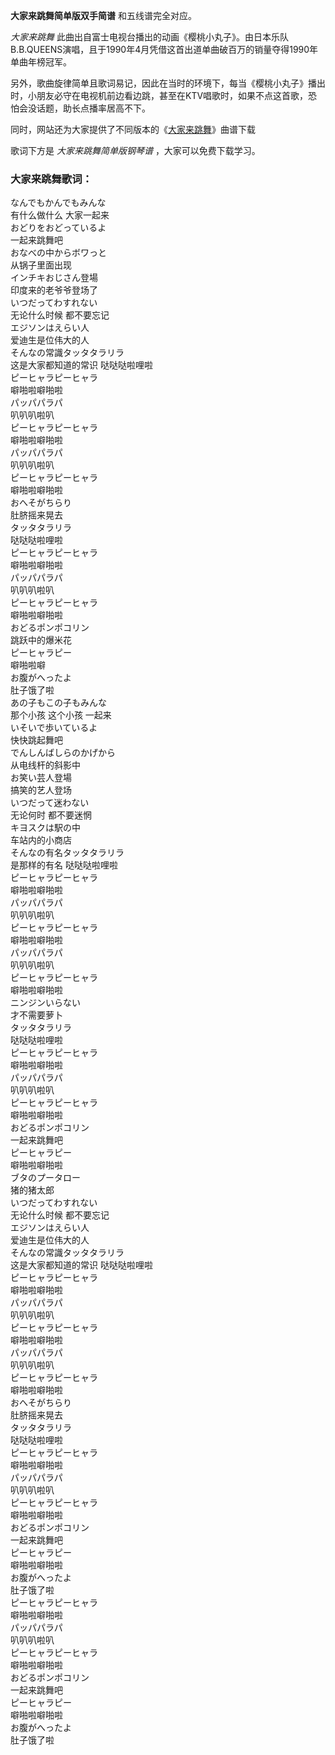 

**大家来跳舞简单版双手简谱** 和五线谱完全对应。

_大家来跳舞_
此曲出自富士电视台播出的动画《樱桃小丸子》。由日本乐队B.B.QUEENS演唱，且于1990年4月凭借这首出道单曲破百万的销量夺得1990年单曲年榜冠军。

另外，歌曲旋律简单且歌词易记，因此在当时的环境下，每当《樱桃小丸子》播出时，小朋友必守在电视机前边看边跳，甚至在KTV唱歌时，如果不点这首歌，恐怕会没话题，助长点播率居高不下。

同时，网站还为大家提供了不同版本的《[大家来跳舞](Music-2697-大家来跳舞--樱桃小丸子-主题曲.html "大家来跳舞")》曲谱下载

歌词下方是 _大家来跳舞简单版钢琴谱_ ，大家可以免费下载学习。

### 大家来跳舞歌词：

なんでもかんでもみんな  
有什么做什么 大家一起来  
おどりをおどっているよ  
一起来跳舞吧  
おなべの中からボワっと  
从锅子里面出现  
インチキおじさん登場  
印度来的老爷爷登场了  
いつだってわすれない  
无论什么时候 都不要忘记  
エジソンはえらい人  
爱迪生是位伟大的人  
そんなの常識タッタタラリラ  
这是大家都知道的常识 哒哒哒啦哩啦  
ピーヒャラピーヒャラ  
噼啪啦噼啪啦  
パッパパラパ  
叭叭叭啦叭  
ピーヒャラピーヒャラ  
噼啪啦噼啪啦  
パッパパラパ  
叭叭叭啦叭  
ピーヒャラピーヒャラ  
噼啪啦噼啪啦  
おへそがちらり  
肚脐摇来晃去  
タッタタラリラ  
哒哒哒啦哩啦  
ピーヒャラピーヒャラ  
噼啪啦噼啪啦  
パッパパラパ  
叭叭叭啦叭  
ピーヒャラピーヒャラ  
噼啪啦噼啪啦  
おどるポンポコリン  
跳跃中的爆米花  
ピーヒャラピー  
噼啪啦噼  
お腹がへったよ  
肚子饿了啦  
あの子もこの子もみんな  
那个小孩 这个小孩 一起来  
いそいで歩いているよ  
快快跳起舞吧  
でんしんばしらのかげから  
从电线杆的斜影中  
お笑い芸人登場  
搞笑的艺人登场  
いつだって迷わない  
无论何时 都不要迷惘  
キヨスクは駅の中  
车站内的小商店  
そんなの有名タッタタラリラ  
是那样的有名 哒哒哒啦哩啦  
ピーヒャラピーヒャラ  
噼啪啦噼啪啦  
パッパパラパ  
叭叭叭啦叭  
ピーヒャラピーヒャラ  
噼啪啦噼啪啦  
パッパパラパ  
叭叭叭啦叭  
ピーヒャラピーヒャラ  
噼啪啦噼啪啦  
ニンジンいらない  
才不需要萝卜  
タッタタラリラ  
哒哒哒啦哩啦  
ピーヒャラピーヒャラ  
噼啪啦噼啪啦  
パッパパラパ  
叭叭叭啦叭  
ピーヒャラピーヒャラ  
噼啪啦噼啪啦  
おどるポンポコリン  
一起来跳舞吧  
ピーヒャラピー  
噼啪啦噼啪啦  
ブタのプータロー  
猪的猪太郎  
いつだってわすれない  
无论什么时候 都不要忘记  
エジソンはえらい人  
爱迪生是位伟大的人  
そんなの常識タッタタラリラ  
这是大家都知道的常识 哒哒哒啦哩啦  
ピーヒャラピーヒャラ  
噼啪啦噼啪啦  
パッパパラパ  
叭叭叭啦叭  
ピーヒャラピーヒャラ  
噼啪啦噼啪啦  
パッパパラパ  
叭叭叭啦叭  
ピーヒャラピーヒャラ  
噼啪啦噼啪啦  
おへそがちらり  
肚脐摇来晃去  
タッタタラリラ  
哒哒哒啦哩啦  
ピーヒャラピーヒャラ  
噼啪啦噼啪啦  
パッパパラパ  
叭叭叭啦叭  
ピーヒャラピーヒャラ  
噼啪啦噼啪啦  
おどるポンポコリン  
一起来跳舞吧  
ピーヒャラピー  
噼啪啦噼啪啦  
お腹がへったよ  
肚子饿了啦  
ピーヒャラピーヒャラ  
噼啪啦噼啪啦  
パッパパラパ  
叭叭叭啦叭  
ピーヒャラピーヒャラ  
噼啪啦噼啪啦  
おどるポンポコリン  
一起来跳舞吧  
ピーヒャラピー  
噼啪啦噼啪啦  
お腹がへったよ  
肚子饿了啦

